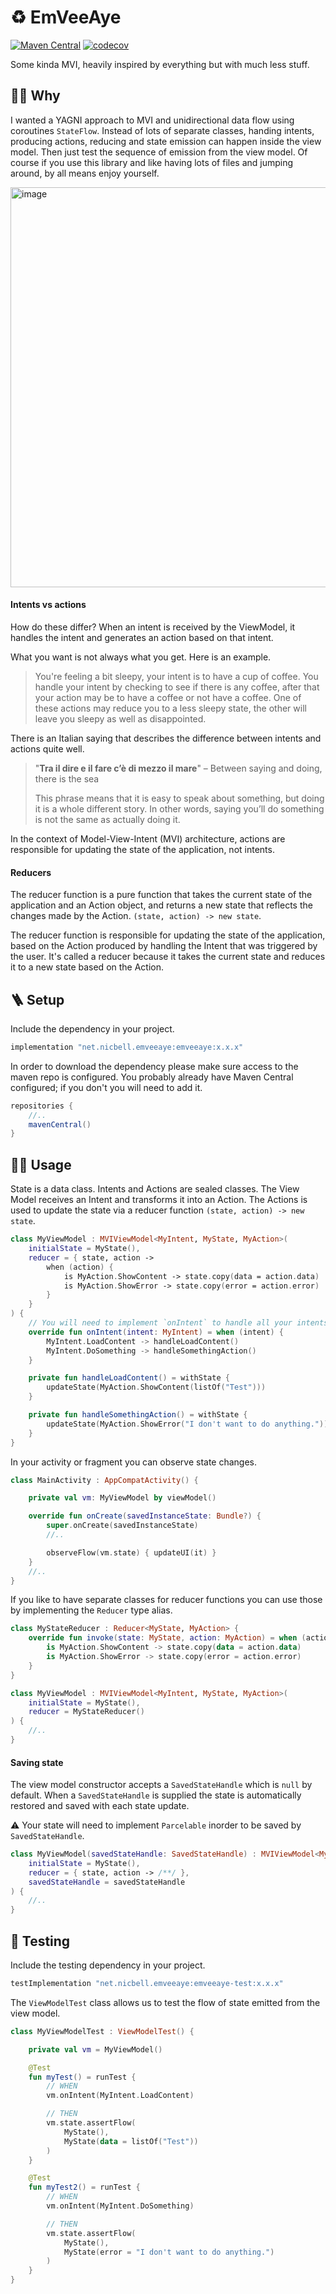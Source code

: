 # ♻️ EmVeeAye

[![Maven Central](https://img.shields.io/maven-central/v/net.nicbell.emveeaye/emveeaye?color=blue)](https://s01.oss.sonatype.org/content/repositories/releases/net/nicbell/emveeaye/)
[![codecov](https://codecov.io/gh/nicbell/EmVeeAye/branch/main/graph/badge.svg?token=YYJ348RZAF)](https://codecov.io/gh/nicbell/EmVeeAye)

Some kinda MVI, heavily inspired by everything but with much less stuff.

## 🙋🏽 Why

I wanted a YAGNI approach to MVI and unidirectional data flow using coroutines `StateFlow`. Instead
of lots of separate classes, handing intents, producing actions, reducing and state emission can
happen inside the view model. Then just test the sequence of emission from the view model. Of course
if you use this library and like having lots of files and jumping around, by all means enjoy
yourself.

<img width="640" alt="image" src="https://user-images.githubusercontent.com/151842/205030773-707063cb-666f-4eff-a790-fc2b01d22a3e.png">

#### Intents vs actions

How do these differ? When an intent is received by the ViewModel, it handles the intent and 
generates an action based on that intent.

What you want is not always what you get. Here is an example.
> You're feeling a bit sleepy, your intent is to have a cup of coffee. You handle your intent by
checking to see if there is any coffee, after that your action may be to have a coffee or not have a
coffee. One of these actions may reduce you to a less sleepy state, the other will leave you sleepy
as well as disappointed.

There is an Italian saying that describes the difference between intents and actions quite well.
> "**Tra il dire e il fare c’è di mezzo il mare**" – Between saying and doing, there is the sea
>
> This phrase means that it is easy to speak about something, but doing it is a whole different story.
> In other words, saying you’ll do something is not the same as actually doing it.

In the context of Model-View-Intent (MVI) architecture, actions are responsible for updating the
state of the application, not intents.

#### Reducers

The reducer function is a pure function that takes the current state of the application and an
Action object, and returns a new state that reflects the changes made by the
Action. `(state, action) -> new state`.

The reducer function is responsible for updating the state of the application, based on the Action
produced by handling the Intent that was triggered by the user. It's called a reducer because it
takes the current state and reduces it to a new state based on the Action.

## 🪜 Setup

Include the dependency in your project.

```groovy
implementation "net.nicbell.emveeaye:emveeaye:x.x.x"
```

In order to download the dependency please make sure access to the maven repo is configured.
You probably already have Maven Central configured; if you don't you will need to add it.

```gradle
repositories {
    //..
    mavenCentral()
}
```

## 🏄🏽 Usage

State is a data class. Intents and Actions are sealed classes. The View Model receives an Intent and
transforms it into an Action. The Actions is used to update the state via a reducer
function `(state, action) -> new state`.

```kotlin
class MyViewModel : MVIViewModel<MyIntent, MyState, MyAction>(
    initialState = MyState(),
    reducer = { state, action ->
        when (action) {
            is MyAction.ShowContent -> state.copy(data = action.data)
            is MyAction.ShowError -> state.copy(error = action.error)
        }
    }
) {
    // You will need to implement `onIntent` to handle all your intents
    override fun onIntent(intent: MyIntent) = when (intent) {
        MyIntent.LoadContent -> handleLoadContent()
        MyIntent.DoSomething -> handleSomethingAction()
    }

    private fun handleLoadContent() = withState {
        updateState(MyAction.ShowContent(listOf("Test")))
    }

    private fun handleSomethingAction() = withState {
        updateState(MyAction.ShowError("I don't want to do anything."))
    }
}
```

In your activity or fragment you can observe state changes.

```kotlin
class MainActivity : AppCompatActivity() {

    private val vm: MyViewModel by viewModel()

    override fun onCreate(savedInstanceState: Bundle?) {
        super.onCreate(savedInstanceState)
        //..

        observeFlow(vm.state) { updateUI(it) }
    }
    //..
}
```

If you like to have separate classes for reducer functions you can use those by implementing
the `Reducer` type alias.

```kotlin
class MyStateReducer : Reducer<MyState, MyAction> {
    override fun invoke(state: MyState, action: MyAction) = when (action) {
        is MyAction.ShowContent -> state.copy(data = action.data)
        is MyAction.ShowError -> state.copy(error = action.error)
    }
}

class MyViewModel : MVIViewModel<MyIntent, MyState, MyAction>(
    initialState = MyState(),
    reducer = MyStateReducer()
) {
    //..
}
```

#### Saving state

The view model constructor accepts a `SavedStateHandle` which is `null` by default. When
a `SavedStateHandle` is supplied the state is automatically restored and saved with each state
update.

⚠️ Your state will need to implement `Parcelable` inorder to be saved by `SavedStateHandle`.

```kotlin
class MyViewModel(savedStateHandle: SavedStateHandle) : MVIViewModel<MyIntent, MyState, MyAction>(
    initialState = MyState(),
    reducer = { state, action -> /**/ },
    savedStateHandle = savedStateHandle
) {
    //..
}
```

## 🔬 Testing

Include the testing dependency in your project.

```groovy
testImplementation "net.nicbell.emveeaye:emveeaye-test:x.x.x"
```

The `ViewModelTest` class allows us to test the flow of state emitted from the view model.

```kotlin
class MyViewModelTest : ViewModelTest() {

    private val vm = MyViewModel()

    @Test
    fun myTest() = runTest {
        // WHEN
        vm.onIntent(MyIntent.LoadContent)

        // THEN
        vm.state.assertFlow(
            MyState(),
            MyState(data = listOf("Test"))
        )
    }

    @Test
    fun myTest2() = runTest {
        // WHEN
        vm.onIntent(MyIntent.DoSomething)

        // THEN
        vm.state.assertFlow(
            MyState(),
            MyState(error = "I don't want to do anything.")
        )
    }
}
```
